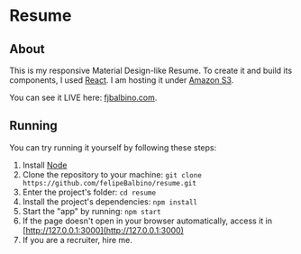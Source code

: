 # Resume
## About
This is my responsive Material Design-like Resume. To create it and build its components, I used [React](https://facebook.github.io/react/).
I am hosting it under [Amazon S3](https://docs.aws.amazon.com/pt_br/AmazonS3/latest/dev/website-hosting-custom-domain-walkthrough.html#website-hosting-custom-domain-walkthrough-domain-registry).

You can see it LIVE here: [fjbalbino.com](http://fjbalbino.com).

## Running
You can try running it yourself by following these steps:
1. Install [Node](https://nodejs.org/en/download/)
2. Clone the repository to your machine: `git clone https://github.com/felipeBalbino/resume.git`
3. Enter the project's folder: `cd resume`
4. Install the project's dependencies: `npm install`
5. Start the "app" by running: `npm start` 
6. If the page doesn't open in your browser automatically, access it in [http://127.0.0.1:3000](http://127.0.0.1:3000)
7. If you are a recruiter, hire me.  
